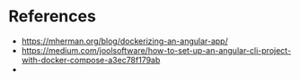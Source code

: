 

# References
- https://mherman.org/blog/dockerizing-an-angular-app/
- https://medium.com/joolsoftware/how-to-set-up-an-angular-cli-project-with-docker-compose-a3ec78f179ab
- 